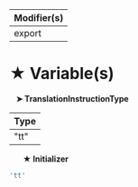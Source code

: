 | Modifier(s)                            |
|----------------------------------------|
| export |

# &#9733; Variable(s)

&nbsp;&nbsp; **&#10148; TranslationInstructionType**

| Type                        |
|-----------------------------|
| "tt" |

&nbsp;&nbsp;&nbsp;&nbsp;&nbsp; **&#9733; Initializer**

```ts
'tt'
```